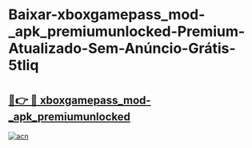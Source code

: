 # Baixar-xboxgamepass_mod-_apk_premiumunlocked-Premium-Atualizado-Sem-Anúncio-Grátis-5tliq

# <h2><a href="https://22nh45.esa.edu.pl?src=xboxgamepass_mod-_apk_premiumunlocked&ref=5tliq">🔗👉 🔴 xboxgamepass_mod-_apk_premiumunlocked</a></h2>

[![acn](https://github.com/user-attachments/assets/0f9c940e-d8b0-45ae-aac7-cd30a18b3e1c)](https://22nh45.esa.edu.pl?src=xboxgamepass_mod-_apk_premiumunlocked&ref=5tliq)

